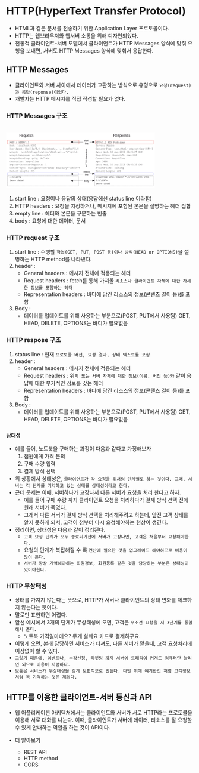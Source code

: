 # HTTP(HyperText Transfer Protocol)
- HTML과 같은 문서를 전송하기 위한 Application Layer 프로토콜이다.
- HTTP는 웹브라우저와 웹서버 소통을 위해 디자인되었다.
- 전통적 클라이언트-서버 모델에서 클라이언트가 HTTP Messages 양식에 맞춰 요청을 보내면, 서버도 HTTP Messages 양식에 맞춰서 응답한다.

## HTTP Messages
- 클라이언트와 서버 사이에서 데이터가 교환하는 방식으로 유형으로 `요청(request)과 응답(reponse)이있다.`
- 개발자는 HTTP 메시지를 직접 작성할 필요가 없다.

### HTTP Messages 구조
<br><img src="img/httpm1.png" width="400px" height="150px"></img><br/>
1. start line : 요청이나 응답의 상태(응답에선 status line 이라함)
2. HTTP headers : 요청을 지정하거나, 메시지에 포함된 본문을 설명하는 헤더 집합
3. empty line : 헤더와 본문을 구분하는 빈줄
4. body : 요청에 대한 데이터, 문서

### HTTP request 구조
1. start line : 수행할 `작업(GET, PUT, POST 등)이나 방식(HEAD or OPTIONS)`을 설명하는 HTTP method를 나타낸다.
2. header : 
    - General headers : 메시지 전체에 적용되는 헤더
    - Request headers : fetch를 통해 가져올 `리소스나 클라이언트 자체에 대한 자세한 정보를 포함하는 헤더`
    - Representation headers : 바디에 담긴 리소스의 정보(콘텐츠 길이 등)를 포함
3. Body :
    - 데이터를 업데이트를 위해 사용하는 부분으로(POST, PUT에서 사용됨) GET, HEAD, DELETE, OPTIONS는 바디가 필요없음


### HTTP respose 구조
1. status line : 현재 `프로토콜 버전, 요청 결과, 상태 텍스트를 포함`
2. header : 
    - General headers : 메시지 전체에 적용되는 헤더
    - Request headers : 위`치 또는 서버 자체에 대한 정보(이름, 버전 등)와` 같이 응답에 대한 부가적인 정보를 갖는 헤더
    - Representation headers : 바디에 담긴 리소스의 정보(콘텐츠 길이 등)를 포함
3. Body :
    - 데이터를 업데이트를 위해 사용하는 부분으로(POST, PUT에서 사용됨) GET, HEAD, DELETE, OPTIONS는 바디가 필요없음


### `상태성`
- 예를 들어, 노트북을 구매하는 과정이 다음과 같다고 가정해보자
    1. 점원에게 가격 문의
    2. 구매 수량 입력
    3. 결제 방식 선택
- 위 상황에서 상태성은, `클라이언트가 각 요청을 위처럼 단계별로 하는 것이다. 그때, 서버는 각 단계를 기억하고 있는 상태를 상태성이라고 한다.`
- 근데 문제는 이때, 서버하나가 고장나서 다른 서버가 요청을 처리 한다고 하자. 
    - 예를 들어 구매 수량 까지 클라이언트 요청을 처리하다가 결제 방식 선택 전에 원래 서버가 죽었다. 
    - 그래서 다른 서버가 결제 방식 선택을 처리해주려고 하는데, 앞전 고객 상태를 알지 못하게 되서, 고객이 첨부터 다시 요청해야하는 현상이 생긴다.
- 정리하면, 상태성은 다음과 같이 정리된다.
    - `고객 요청 단계가 모두 종료되기전에 서버가 고장나면, 고객은 처음부터 요청해야한다.`
    - 요청의 단계가 복잡해질 수 록 `연산에 필요한 것을 업그레이드 해야하므로 비용이 많이 든다.`
    - `서버가 항상 기억해야하는 회원정보, 회원등록 같은 것을 담당하는 부분은 상태성이 있어야한다.`


### HTTP 무상태성
- 상태를 가지지 않는다는 뜻으로, HTTP가 서버나 클라이언트의 상태 변화를 체크하지 않는다는 뜻이다.
- 말로만 표현하면 어렵다.
- 앞선 예시에서 3개의 단계가 무상태성에 오면, 고객은 `무조건 요청을 저 3단계를 통합해서 준다.`
    - 노트북 가격얼마에요? 두개 살께요 카드로 결제하구요.
- 이렇게 오면, 본래 담당하던 서비스가 터져도, 다른 서버가 맡을때, 고객 요청처리에 이상없이 할 수 있다.
- `그렇기 때문에, 이벤트나, 수강신청, 티켓팅 까지 서버에 트래픽이 커져도 컴퓨터만 늘리면 되므로 비용이 저렴하다.`
- `보통은 서비스가 무상태성을 갖게 보편적으로 만든다. 다만 위에 얘기한것 처럼 고객정보 처럼 꼭 기억하는 것은 제외다.`

## HTTP를 이용한 클라이언트-서버 통신과 API
- 웹 어플리케이션 아키텍처에서는 클라이언트와 서버가 서로 HTTP라는 프로토콜을 이용해 서로 대화를 나눈다. 이때, 클라이언트가 서버에 데이터, 리소스를 잘 요청할 수 있게 안내하는 역할을 하는 것이 API이다.

- 더 알아보기
    - REST API
    - HTTP method
    - CORS